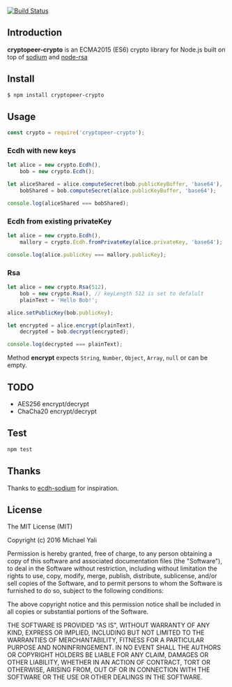 [![Build Status](https://travis-ci.org/zMotivat0r/cryptopeer-crypto.svg?branch=master)](https://travis-ci.org/zMotivat0r/cryptopeer-crypto)

## Introduction

**cryptopeer-crypto** is an ECMA2015 (ES6) crypto library for Node.js built on top of [sodium](https://github.com/paixaop/node-sodium) and [node-rsa](https://github.com/rzcoder/node-rsa)

## Install

```sh
$ npm install cryptopeer-crypto
```

## Usage

```js
const crypto = require('cryptopeer-crypto');
```

### Ecdh with new keys

```js
let alice = new crypto.Ecdh(),
    bob = new crypto.Ecdh();

let aliceShared = alice.computeSecret(bob.publicKeyBuffer, 'base64'),
    bobShared = bob.computeSecret(alice.publicKeyBuffer, 'base64');

console.log(aliceShared === bobShared);
```

### Ecdh from existing privateKey

```js
let alice = new crypto.Ecdh(),
    mallory = crypto.Ecdh.fromPrivateKey(alice.privateKey, 'base64');

console.log(alice.publicKey === mallory.publicKey);
```

### Rsa

```js
let alice = new crypto.Rsa(512),
    bob = new crypto.Rsa(), // keyLength 512 is set to defalult
    plainText = 'Hello Bob!';

alice.setPublicKey(bob.publicKey);

let encrypted = alice.encrypt(plainText),
    decrypted = bob.decrypt(encrypted);

console.log(decrypted === plainText);
```

Method **encrypt** expects `String`, `Number`, `Object`, `Array`, `null` or can be empty.

## TODO

- AES256 encrypt/decrypt
- ChaCha20 encrypt/decrypt

## Test

```sh
npm test
```

## Thanks

Thanks to [ecdh-sodium](https://github.com/kwolfy/ecdh-sodium) for inspiration.

## License

The MIT License (MIT)

Copyright (c) 2016 Michael Yali

Permission is hereby granted, free of charge, to any person obtaining a copy
of this software and associated documentation files (the "Software"), to deal
in the Software without restriction, including without limitation the rights
to use, copy, modify, merge, publish, distribute, sublicense, and/or sell
copies of the Software, and to permit persons to whom the Software is
furnished to do so, subject to the following conditions:

The above copyright notice and this permission notice shall be included in
all copies or substantial portions of the Software.

THE SOFTWARE IS PROVIDED "AS IS", WITHOUT WARRANTY OF ANY KIND, EXPRESS OR
IMPLIED, INCLUDING BUT NOT LIMITED TO THE WARRANTIES OF MERCHANTABILITY,
FITNESS FOR A PARTICULAR PURPOSE AND NONINFRINGEMENT.  IN NO EVENT SHALL THE
AUTHORS OR COPYRIGHT HOLDERS BE LIABLE FOR ANY CLAIM, DAMAGES OR OTHER
LIABILITY, WHETHER IN AN ACTION OF CONTRACT, TORT OR OTHERWISE, ARISING FROM,
OUT OF OR IN CONNECTION WITH THE SOFTWARE OR THE USE OR OTHER DEALINGS IN
THE SOFTWARE.

